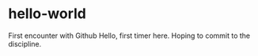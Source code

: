 # hello-world
First encounter with Github
Hello, first timer here. Hoping to commit to the discipline. 
